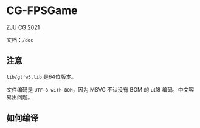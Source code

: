 ﻿# CG-FPSGame
ZJU CG 2021

文档：`/doc`

## 注意

`lib/glfw3.lib` 是64位版本。

文件编码是 `UTF-8 with BOM`，因为 MSVC 不认没有 BOM 的 utf8 编码，中文容易出问题。

## 如何编译
